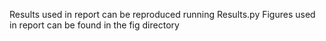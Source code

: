Results used in report can be reproduced running Results.py
Figures used in report can be found in the fig directory